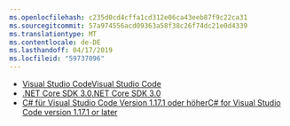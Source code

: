 ```yaml
---
ms.openlocfilehash: c235d0cd4cffa1cd312e06ca43eeb87f9c22ca31
ms.sourcegitcommit: 57a974556acd09363a58f38c26f74dc21e0d4339
ms.translationtype: MT
ms.contentlocale: de-DE
ms.lasthandoff: 04/17/2019
ms.locfileid: "59737096"
---
```

* [<span data-ttu-id="f49d5-101">Visual Studio Code</span><span class="sxs-lookup"><span data-stu-id="f49d5-101">Visual Studio Code</span></span>](https://code.visualstudio.com/)
* [<span data-ttu-id="f49d5-102">.NET Core SDK 3.0</span><span class="sxs-lookup"><span data-stu-id="f49d5-102">.NET Core SDK 3.0</span></span>](https://dotnet.microsoft.com/download/dotnet-core/3.0)
* [<span data-ttu-id="f49d5-103">C# für Visual Studio Code Version 1.17.1 oder höher</span><span class="sxs-lookup"><span data-stu-id="f49d5-103">C# for Visual Studio Code version 1.17.1 or later</span></span>](https://marketplace.visualstudio.com/items?itemName=ms-vscode.csharp)